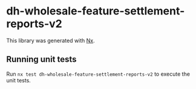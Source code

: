 # dh-wholesale-feature-settlement-reports-v2

This library was generated with [Nx](https://nx.dev).

## Running unit tests

Run `nx test dh-wholesale-feature-settlement-reports-v2` to execute the unit tests.
